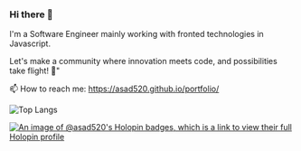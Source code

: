 ### Hi there 👋

I'm a Software Engineer mainly working with fronted technologies in Javascript.

Let's make a community where innovation meets code, and possibilities take flight! 🌟"

📫 How to reach me: https://asad520.github.io/portfolio/

![Top Langs](https://github-readme-stats.vercel.app/api/top-langs/?username=asad520&layout=compact)


[![An image of @asad520's Holopin badges, which is a link to view their full Holopin profile](https://holopin.me/asad520)](https://holopin.io/@asad520)



<!--
**Asad520/Asad520** is a ✨ _special_ ✨ repository because its `README.md` (this file) appears on your GitHub profile.

Here are some ideas to get you started:

- 🔭 I’m currently working on ...
- 🌱 I’m currently learning ...
- 👯 I’m looking to collaborate on ...
- 🤔 I’m looking for help with ...
- 💬 Ask me about ...
- 📫 How to reach me: ...
- 😄 Pronouns: ...
- ⚡ Fun fact: ...
-->
